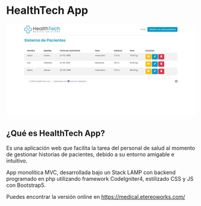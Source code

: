 # HealthTech App

![Home page de HelathTech](https://github.com/evavillafae/healthtech-app/blob/95d0c4ff8ea4edf9e41d8eab0901176714962522/healthtech.jpg)


## ¿Qué es HealthTech App?

Es una aplicación web que facilita la tarea del personal de salud al momento de gestionar historias de pacientes, debido a su entorno amigable e intuitivo.

App monolítica MVC, desarrollada bajo un Stack LAMP con backend programado en php utilizando framework CodeIgniter4, estilizado CSS y JS con Bootstrap5.


Puedes encontrar la versión online en https://medical.etereoworks.com/ 
